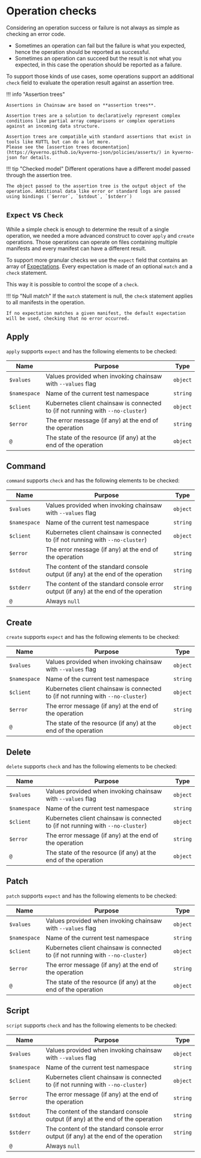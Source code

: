 # Operation checks

Considering an operation success or failure is not always as simple as checking an error code.

- Sometimes an operation can fail but the failure is what you expected, hence the operation should be reported as successful.
- Sometimes an operation can succeed but the result is not what you expected, in this case the operation should be reported as a failure.

To support those kinds of use cases, some operations support an additional `check` field to evaluate the operation result against an assertion tree.

!!! info "Assertion trees"

    Assertions in Chainsaw are based on **assertion trees**.

    Assertion trees are a solution to declaratively represent complex conditions like partial array comparisons or complex operations against an incoming data structure.

    Assertion trees are compatible with standard assertions that exist in tools like KUTTL but can do a lot more.
    Please see the [assertion trees documentation](https://kyverno.github.io/kyverno-json/policies/asserts/) in kyverno-json for details.

!!! tip "Checked model"
    Different operations have a different model passed through the assertion tree.

    The object passed to the assertion tree is the output object of the operation. Additional data like error or standard logs are passed using bindings (`$error`, `$stdout`, `$stderr`)

## `Expect` vs `Check`

While a simple check is enough to determine the result of a single operation, we needed a more advanced construct to cover `apply` and `create` operations. Those operations can operate on files containing multiple manifests and every manifest can have a different result.

To support more granular checks we use the `expect` field that contains an array of [Expectations](../apis/chainsaw.v1alpha1.md#chainsaw-kyverno-io-v1alpha1-Expectation).
Every expectation is made of an optional `match` and a `check` statement.

This way it is possible to control the scope of a `check`.

!!! tip "Null match"
    If the `match` statement is null, the `check` statement applies to all manifests in the operation.

    If no expectation matches a given manifest, the default expectation will be used, checking that no error occurred.

## Apply

`apply` supports `expect` and has the following elements to be checked:

| Name | Purpose | Type |
|---|---|---|
| `$values` | Values provided when invoking chainsaw with `--values` flag | `object` |
| `$namespace` | Name of the current test namespace | `string` |
| `$client` | Kubernetes client chainsaw is connected to (if not running with `--no-cluster`) | `object` |
| `$error` | The error message (if any) at the end of the operation | `string` |
| `@` | The state of the resource (if any) at the end of the operation | `object` |

## Command

`command` supports `check` and has the following elements to be checked:

| Name | Purpose | Type |
|---|---|---|
| `$values` | Values provided when invoking chainsaw with `--values` flag | `object` |
| `$namespace` | Name of the current test namespace | `string` |
| `$client` | Kubernetes client chainsaw is connected to (if not running with `--no-cluster`) | `object` |
| `$error` | The error message (if any) at the end of the operation | `string` |
| `$stdout` | The content of the standard console output (if any) at the end of the operation | `string` |
| `$stderr` | The content of the standard console error output (if any) at the end of the operation | `string` |
| `@` | Always `null` | |

## Create

`create` supports `expect` and has the following elements to be checked:

| Name | Purpose | Type |
|---|---|---|
| `$values` | Values provided when invoking chainsaw with `--values` flag | `object` |
| `$namespace` | Name of the current test namespace | `string` |
| `$client` | Kubernetes client chainsaw is connected to (if not running with `--no-cluster`) | `object` |
| `$error` | The error message (if any) at the end of the operation | `string` |
| `@` | The state of the resource (if any) at the end of the operation | `object` |

## Delete

`delete` supports `check` and has the following elements to be checked:

| Name | Purpose | Type |
|---|---|---|
| `$values` | Values provided when invoking chainsaw with `--values` flag | `object` |
| `$namespace` | Name of the current test namespace | `string` |
| `$client` | Kubernetes client chainsaw is connected to (if not running with `--no-cluster`) | `object` |
| `$error` | The error message (if any) at the end of the operation | `string` |
| `@` | The state of the resource (if any) at the end of the operation | `object` |

## Patch

`patch` supports `expect` and has the following elements to be checked:

| Name | Purpose | Type |
|---|---|---|
| `$values` | Values provided when invoking chainsaw with `--values` flag | `object` |
| `$namespace` | Name of the current test namespace | `string` |
| `$client` | Kubernetes client chainsaw is connected to (if not running with `--no-cluster`) | `object` |
| `$error` | The error message (if any) at the end of the operation | `string` |
| `@` | The state of the resource (if any) at the end of the operation | `object` |

## Script

`script` supports `check` and has the following elements to be checked:

| Name | Purpose | Type |
|---|---|---|
| `$values` | Values provided when invoking chainsaw with `--values` flag | `object` |
| `$namespace` | Name of the current test namespace | `string` |
| `$client` | Kubernetes client chainsaw is connected to (if not running with `--no-cluster`) | `object` |
| `$error` | The error message (if any) at the end of the operation | `string` |
| `$stdout` | The content of the standard console output (if any) at the end of the operation | `string` |
| `$stderr` | The content of the standard console error output (if any) at the end of the operation | `string` |
| `@` | Always `null` | |
